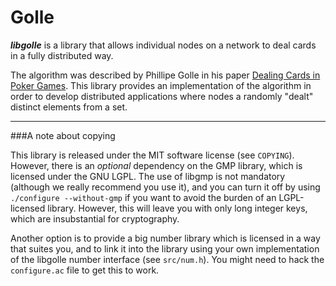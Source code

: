 Golle
=====

***libgolle*** is a library that allows individual nodes on a network to 
deal cards in a fully distributed way.

The algorithm was described by Phillipe Golle in his paper 
[Dealing Cards in Poker Games](http://crypto.stanford.edu/~pgolle/papers/poker.pdf). 
This library provides an implementation of the algorithm in order to 
develop distributed applications where nodes a randomly "dealt" 
distinct elements from a set.

------------------------------

###A note about copying

This library is released under the MIT software license (see `COPYING`). However, there is an *optional*
dependency on the GMP library, which is licensed under the GNU LGPL. The use of libgmp is not mandatory
(although we really recommend you use it), and you can turn it off by using `./configure --without-gmp`
if you want to avoid the burden of an LGPL-licensed library. However, this will leave you with only
long integer keys, which are insubstantial for cryptography.

Another option is to provide a big number library which is licensed in a way that suites you,
and to link it into the library using your own implementation of the libgolle number interface
(see `src/num.h`). You might need to hack the `configure.ac` file to get this to work.